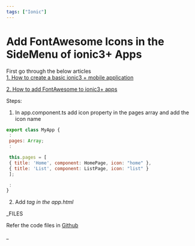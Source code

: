 ```yaml
---
tags: ["Ionic"]
---
```


# Add FontAwesome Icons in the SideMenu of ionic3+ Apps

First go through the below articles  
[1. How to create a basic ionic3 + mobile application](blog/2018/02/03/ionic-basic-mobile-app)

[2. How to add FontAwesome to ionic3+ apps](http://nagvbt.blogspot.com/2018/04/how-to-add-fontawesome-to-ionic3-apps.html)

Steps:

1. In app.component.ts add icon property in the pages array and add the icon name

```js
export class MyApp {
 :
 pages: Array;
 :

 this.pages = [
 { title: 'Home', component: HomePage, icon: "home" },
 { title: 'List', component: ListPage, icon: "list" }
 ];

 :
}
```

2. Add _tag in the app.html_

\_FILES

Refer the code files in [Github](https://github.com/nagvbt/IonicTemplate/commit/c5db580b97e1385728490facbe46c7823d422dfa)

\_
